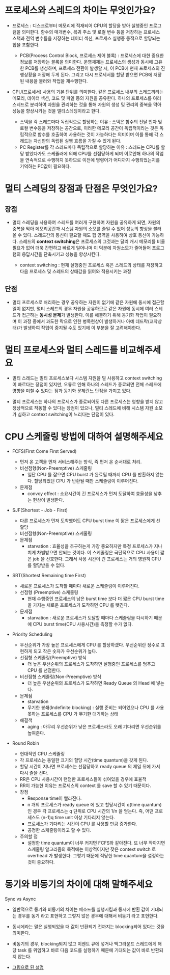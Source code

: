 # 프로세스와 스레드의 차이는 무엇인가요?

- 프로세스 : 디스크로부터 메모리에 적재되어 CPU의 할당을 받아 실행중인 프로그램을 의미한다. 함수의 매개변수, 복귀 주소 및 로컬 변수 등을 저장하는 프로세스 스택과 전역 변수들을 저장하는 데이터 섹션, 프로세스 실행중 동적으로 할당되는 힙을 포함한다.
  + PCB(Process Control Block, 프로세스 제어 블록) : 프로세스에 대한 중요한 정보를 저장하는 블록을 의미한다. 운영체제는 프로세스의 생성과 동시에 고유한 PCB를 생성하며, 프로세스 전환이 발생할 시, 이 PCB에 현재 프로세스의 진행상황을 저장해 두게 된다. 그리고 다시 프로세서를 할당 받으면 PCB에 저장된 내용을 불러와 작업을 재수행한다.
    

- CPU(프로세서) 사용의 기본 단위를 의미한다. 같은 프로세스 내부의 스레드끼리는 메모리, 데이터 섹션, 코드 및 파일 등의 자원을 공유한다. 하나의 프로세스를 여러 스레드로 분리하여 자원을 관리하는 것을 통해 자원의 생성 및 관리의 중복을 막아 성능을 향상시키는 것을 멀티스레딩이라고 한다.
  + 스택을 각 스레드마다 독립적으로 할당하는 이유 : 스택은 함수의 전달 인자 및 로컬 변수등을 저장하는 공간으로, 이러한 메모리 공간이 독립적이라는 것은 독립적으로 함수를 호출하여 사용하는 것이 가능하다는 의미이며 이를 통해 각 스레드는 자신만의 독립된 실행 흐름을 가질 수 있게 된다.
  + PC Register를 각 스레드마다 독립적으로 할당하는 이유 : 스레드는 CPU를 할당 받았다가도 스케쥴러에 의해 CPU를 선점당하게 되며 이로인해 하나의 작업을 연속적으로 수행하지 못하므로 이전에 명령어가 어디까지 수행되었는지를 기억하는 PC값이 필요하다.

# 멀티 스레딩의 장점과 단점은 무엇인가요?

## 장점

- 멀티 스레딩을 사용하여 스레드를 여러개 구현하여 자원을 공유하게 되면, 자원의 중복을 막아 메모리공간과 시스템 자원의 소모를 줄일 수 있어 성능의 향상을 불러올 수 있다. 스레드간의 통신이 필요할 때도 힙 영역을 사용하여 상호 통신이 가능하다. 스레드의 **context switching**은 프로세스의 그것과는 달리 캐시 메모리를 비울 필요가 없어 더욱 간편하고 빠르게 일어나며 이 덕분에 자원소모가 줄어들어 프로그램의 응답시간을 단축시키고 성능을 향상시킨다.

  + context switching : 현재 실행중인 프로세스 혹은 스레드의 상태를 저장하고 다음 프로세스 및 스레드의 상태값을 읽어와 적용시키는 과정

## 단점

- 멀티 프로세스로 처리하는 경우 공유하는 자원이 없기에 같은 자원에 동시에 접근할 일이 없지만, 멀티 스레드의 경우 자원을 공유하므로 같은 자원에 동시에 여러 스레드가 접근하는 **동시성 문제**가 발생한다. 이를 해결하기 위해 동기화 작업이 필요하며 이 과정 중에서 과도한 락으로 인한 병목현상이 발생하거나 아예 데드락(교착상태)가 발생하여 작업이 중지될 수도 있기에 이 부분을 잘 고려해야한다.

# 멀티 프로세스와 멀티 스레드를 비교해주세요

- 멀티 스레드는 멀티 프로세스보다 시스템 자원을 덜 사용하고 context switching이 빠르다는 장점이 있지만, 오류로 인해 하나의 스레드가 종료되면 전체 스레드에 영향을 미칠 수 있다는 점과 동기화 문제란느 단점을 가지고 있다.

- 멀티 프로세스는 하나의 프로세스가 종료되어도 다른 프로세스는 영향을 받지 않고 정상적으로 작동할 수 있다는 장점이 있으나, 멀티 스레드에 비해 시스템 자원 소모가 심하고 context switching이 느리다는 단점이 있다.
 

# CPU 스케줄링 방법에 대하여 설명해주세요


- FCFS(First Come First Served)
  + 먼저 온 고객을 먼저 서비스해주는 방식, 즉 먼저 온 순서대로 처리.
  + 비선점형(Non-Preemptive) 스케줄링
    * 일단 CPU 를 잡으면 CPU burst 가 완료될 때까지 CPU 를 반환하지 않는다. 할당되었던 CPU 가 반환될 때만 스케줄링이 이루어진다.
  + 문제점
    * convoy effect : 소요시간이 긴 프로세스가 먼저 도달하여 효율성을 낮추는 현상이 발생한다.
 

- SJF(Shortest - Job - First)
  + 다른 프로세스가 먼저 도착했어도 CPU burst time 이 짧은 프로세스에게 선 할당
  + 비선점형(Non-Preemptive) 스케줄링
  + 문제점
    * starvation : 효율성을 추구하는게 가장 중요하지만 특정 프로세스가 지나치게 차별받으면 안되는 것이다. 이 스케줄링은 극단적으로 CPU 사용이 짧은 job 을 선호한다. 그래서 사용 시간이 긴 프로세스는 거의 영원히 CPU 를 할당받을 수 없다.
 

- SRT(Shortest Remaining time First)
  + 새로운 프로세스가 도착할 때마다 새로운 스케줄링이 이루어진다.
  + 선점형 (Preemptive) 스케줄링
    * 현재 수행중인 프로세스의 남은 burst time 보다 더 짧은 CPU burst time 을 가지는 새로운 프로세스가 도착하면 CPU 를 뺏긴다.
  + 문제점
    * starvation : 새로운 프로세스가 도달할 때마다 스케줄링을 다시하기 때문에 CPU burst time(CPU 사용시간)을 측정할 수가 없다.
 

- Priority Scheduling

  + 우선순위가 가장 높은 프로세스에게 CPU 를 할당하겠다. 우선순위란 정수로 표현하게 되고 작은 숫자가 우선순위가 높다.
  + 선점형 스케줄링(Preemptive) 방식
    * 더 높은 우선순위의 프로세스가 도착하면 실행중인 프로세스를 멈추고 CPU 를 선점한다.
  + 비선점형 스케줄링(Non-Preemptive) 방식
    * 더 높은 우선순위의 프로세스가 도착하면 Ready Queue 의 Head 에 넣는다.
  + 문제점
    * starvation
    * 무기한 봉쇄(Indefinite blocking) : 실행 준비는 되어있으나 CPU 를 사용못하는 프로세스를 CPU 가 무기한 대기하는 상태
  + 해결책
    * aging : 아무리 우선순위가 낮은 프로세스라도 오래 기다리면 우선순위를 높여준다.
 

- Round Robin

  + 현대적인 CPU 스케줄링
  + 각 프로세스는 동일한 크기의 할당 시간(time quantum)을 갖게 된다.
  + 할당 시간이 지나면 프로세스는 선점당하고 ready queue 의 제일 뒤에 가서 다시 줄을 선다.
  + RR은 CPU 사용시간이 랜덤한 프로세스들이 섞여있을 경우에 효율적
  + RR이 가능한 이유는 프로세스의 context 를 save 할 수 있기 때문이다.
  + 장점
    * Response time이 빨라진다.
    * n 개의 프로세스가 ready queue 에 있고 할당시간이 q(time quantum)인 경우 각 프로세스는 q 단위로 CPU 시간의 1/n 을 얻는다. 즉, 어떤 프로세스도 (n-1)q time unit 이상 기다리지 않는다.
    * 프로세스가 기다리는 시간이 CPU 를 사용할 만큼 증가한다.
    * 공정한 스케줄링이라고 할 수 있다.
  + 주의할 점
    * 설정한 time quantum이 너무 커지면 FCFS와 같아진다. 또 너무 작아지면 스케줄링 알고리즘의 목적에는 이상적이지만 잦은 context switch 로 overhead 가 발생한다. 그렇기 때문에 적당한 time quantum을 설정하는 것이 중요하다.

 

# 동기와 비동기의 차이에 대해 말해주세요

Sync vs Async
- 일반적으로 동기와 비동기의 차이는 메소드를 실행시킴과 동시에 반환 값이 기대되는 경우를 동기 라고 표현하고 그렇지 않은 경우에 대해서 비동기 라고 표현한다.

- 동시에라는 말은 실행되었을 때 값이 반환되기 전까지는 blocking되어 있다는 것을 의미한다.

- 비동기의 경우, blocking되지 않고 이벤트 큐에 넣거나 백그라운드 스레드에게 해당 task 를 위임하고 바로 다음 코드를 실행하기 때문에 기대되는 값이 바로 반환되지 않는다.


- [그림으로 된 설명](http://asfirstalways.tistory.com/348)